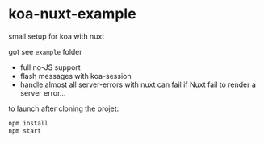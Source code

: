 # koa-nuxt-example

small setup for koa with nuxt

got see `example` folder

- full no-JS support
- flash messages with koa-session
- handle almost all server-errors with nuxt
  can fail if Nuxt fail to render a server error…

to launch after cloning the projet:

```sh
npm install
npm start
```
